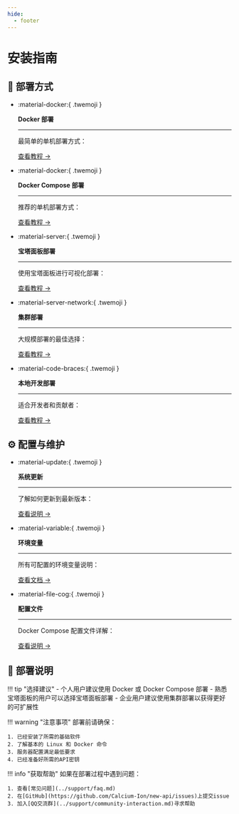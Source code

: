```yaml
---
hide:
  - footer
---
```


<style>
  .md-typeset .grid.cards > ul {
    display: grid;
    grid-template-columns: repeat(auto-fit, minmax(16rem, 1fr));
    gap: 1rem;
    margin: 1em 0;
  }
  
  .md-typeset .grid.cards > ul > li {
    border: none;
    border-radius: 0.8rem;
    box-shadow: var(--md-shadow-z2);
    padding: 1.5rem;
    transition: transform 0.25s, box-shadow 0.25s;
    background: linear-gradient(135deg, var(--md-primary-fg-color), var(--md-accent-fg-color));
    color: var(--md-primary-bg-color);
  }

  .md-typeset .grid.cards > ul > li:hover {
    transform: scale(1.02);
    box-shadow: var(--md-shadow-z3);
  }

  .md-typeset .grid.cards > ul > li > hr {
    margin: 0.8rem 0;
    border: none;
    border-bottom: 2px solid var(--md-primary-bg-color);
    opacity: 0.2;
  }

  .md-typeset .grid.cards > ul > li > p {
    margin: 0.5rem 0;
  }

  .md-typeset .grid.cards > ul > li > p > em {
    color: var(--md-primary-bg-color);
    opacity: 0.8;
    font-style: normal;
  }

  .md-typeset .grid.cards > ul > li > p > .twemoji {
    font-size: 2.5rem;
    display: block;
    margin: 0.5rem auto;
  }

  .md-typeset .grid.cards > ul > li a {
    display: inline-flex;
    align-items: center;
    margin-top: 1.2em;
    padding: 0.5em 1.2em;
    color: white;
    background-color: rgba(255, 255, 255, 0.15);
    border-radius: 2em;
    transition: all 0.3s ease;
    font-weight: 500;
    font-size: 0.9em;
    letter-spacing: 0.03em;
    box-shadow: 0 3px 6px rgba(0, 0, 0, 0.1);
    position: relative;
    overflow: hidden;
    text-decoration: none;
  }

  .md-typeset .grid.cards > ul > li a:hover {
    background-color: rgba(255, 255, 255, 0.25);
    text-decoration: none;
    box-shadow: 0 5px 12px rgba(0, 0, 0, 0.2);
    transform: translateX(5px);
  }

  .md-typeset .grid.cards > ul > li a:after {
    content: "→";
    opacity: 0;
    margin-left: -15px;
    transition: all 0.2s ease;
  }

  .md-typeset .grid.cards > ul > li a:hover:after {
    opacity: 1;
    margin-left: 5px;
  }
</style>

# 安装指南

## 🚀 部署方式

<div class="grid cards" markdown>

-   :material-docker:{ .twemoji }

    **Docker 部署**

    ---

    最简单的单机部署方式：
    
    [查看教程 →](docker-installation.md)

-   :material-docker:{ .twemoji }

    **Docker Compose 部署**

    ---

    推荐的单机部署方式：
    
    [查看教程 →](docker-compose-installation.md)

-   :material-server:{ .twemoji }

    **宝塔面板部署**

    ---

    使用宝塔面板进行可视化部署：
    
    [查看教程 →](bt-docker-installation.md)

-   :material-server-network:{ .twemoji }

    **集群部署**

    ---

    大规模部署的最佳选择：
    
    [查看教程 →](cluster-deployment.md)

-   :material-code-braces:{ .twemoji }

    **本地开发部署**

    ---

    适合开发者和贡献者：
    
    [查看教程 →](local-development.md)

</div>

## ⚙️ 配置与维护

<div class="grid cards" markdown>

-   :material-update:{ .twemoji }

    **系统更新**

    ---

    了解如何更新到最新版本：
    
    [查看说明 →](system-update.md)

-   :material-variable:{ .twemoji }

    **环境变量**

    ---

    所有可配置的环境变量说明：
    
    [查看文档 →](environment-variables.md)

-   :material-file-cog:{ .twemoji }

    **配置文件**

    ---

    Docker Compose 配置文件详解：
    
    [查看说明 →](docker-compose-yml.md)

</div>

## 📖 部署说明

!!! tip "选择建议"
    - 个人用户建议使用 Docker 或 Docker Compose 部署
    - 熟悉宝塔面板的用户可以选择宝塔面板部署
    - 企业用户建议使用集群部署以获得更好的可扩展性

!!! warning "注意事项"
    部署前请确保：

    1. 已经安装了所需的基础软件
    2. 了解基本的 Linux 和 Docker 命令
    3. 服务器配置满足最低要求
    4. 已经准备好所需的API密钥

!!! info "获取帮助"
    如果在部署过程中遇到问题：

    1. 查看[常见问题](../support/faq.md)
    2. 在[GitHub](https://github.com/Calcium-Ion/new-api/issues)上提交issue
    3. 加入[QQ交流群](../support/community-interaction.md)寻求帮助 